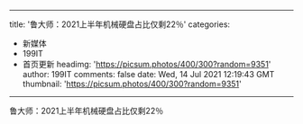 
---
title: '鲁大师：2021上半年机械硬盘占比仅剩22％'
categories: 
 - 新媒体
 - 199IT
 - 首页更新
headimg: 'https://picsum.photos/400/300?random=9351'
author: 199IT
comments: false
date: Wed, 14 Jul 2021 12:19:43 GMT
thumbnail: 'https://picsum.photos/400/300?random=9351'
---

<div>   
鲁大师：2021上半年机械硬盘占比仅剩22％  
</div>
            